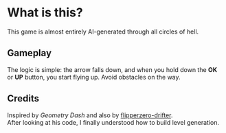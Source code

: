# What is this?

This game is almost entirely AI-generated through all circles of hell.

## Gameplay

The logic is simple: the arrow falls down, and when you hold down the **OK** or **UP** button, you start flying up. Avoid obstacles on the way.

## Credits

Inspired by *Geometry Dash* and also by [flipperzero-drifter](https://github.com/jean-edouard/flipperzero-drifter).  
After looking at his code, I finally understood how to build level generation.
